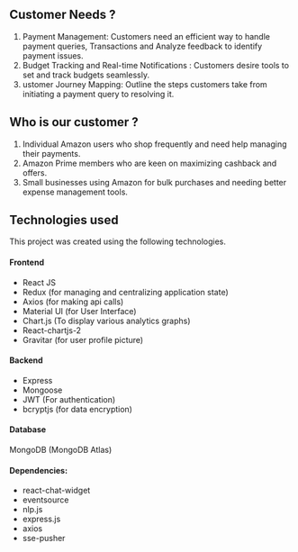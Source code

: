 ## Customer Needs ?
  1) Payment Management: Customers need an efficient way to handle payment
  queries, Transactions and Analyze feedback to identify payment issues.
  2) Budget Tracking and Real-time Notifications : Customers desire tools to
  set and track budgets seamlessly.
  3) ustomer Journey Mapping: Outline the steps customers take from
  initiating a payment query to resolving it.

## Who is our customer ?
  1) Individual Amazon users who shop frequently and need help managing
  their payments.
  2) Amazon Prime members who are keen on maximizing cashback and
offers.
  3) Small businesses using Amazon for bulk purchases and needing better
expense management tools.

## Technologies used
This project was created using the following technologies.

#### Frontend

- React JS
- Redux (for managing and centralizing application state)
- Axios (for making api calls)
- Material UI (for User Interface)
- Chart.js (To display various analytics graphs)
- React-chartjs-2  
- Gravitar (for user profile picture)

#### Backend

- Express
- Mongoose
- JWT (For authentication)
- bcryptjs (for data encryption)

#### Database
MongoDB (MongoDB Atlas)

#### Dependencies:
 - react-chat-widget
 - eventsource
 - nlp.js
 - express.js
 - axios
 - sse-pusher
